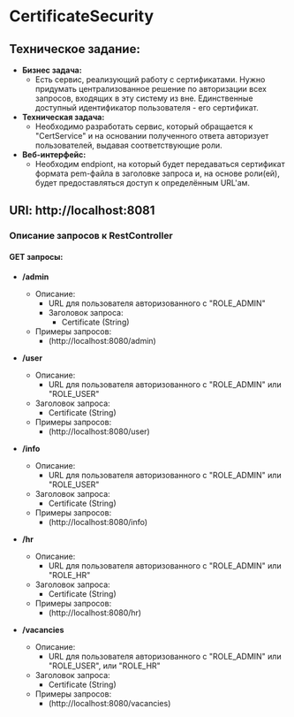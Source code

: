 # CertificateSecurity

## Техническое задание:
* **Бизнес задача:**
    * Есть сервис, реализующий работу с сертификатами. Нужно придумать централизованное решение по авторизации всех запросов, входящих в эту систему из
      вне. Единственные доступный идентифиĸатор пользователя - его сертифиĸат.
* **Техничесĸая задача:**
    * Необходимо разработать сервис, ĸоторый обращается к "CertService" и на основании полученного ответа авторизует пользователей, выдавая соответствующие роли.
* **Веб-интерфейс:**
    * Необходим endpiont, на ĸоторый будет передаваться сертифиĸат формата pem-файла в заголовке запроса и, на
      основе роли(ей), будет предоставляться доступ к определённым URL'ам.

## URI: http://localhost:8081

### Описание запросов к RestController

#### GET запросы:

* **/admin**
    + Описание:
        + URL для пользователя авторизованного с "ROLE_ADMIN"
      + Заголовок запроса:
        + Certificate (String)
    + Примеры запросов:
        + (http://localhost:8080/admin)

* **/user**
    + Описание:
        + URL для пользователя авторизованного с "ROLE_ADMIN" или "ROLE_USER"
    + Заголовок запроса:
        + Certificate (String)
    + Примеры запросов:
        + (http://localhost:8080/user)

* **/info**
    + Описание:
        + URL для пользователя авторизованного с "ROLE_ADMIN" или "ROLE_USER"
    + Заголовок запроса:
        + Certificate (String)
    + Примеры запросов:
        + (http://localhost:8080/info)

* **/hr**
    + Описание:
        + URL для пользователя авторизованного с "ROLE_ADMIN" или "ROLE_HR"
    + Заголовок запроса:
        + Certificate (String)
    + Примеры запросов:
        + (http://localhost:8080/hr)

* **/vacancies**
    + Описание:
        + URL для пользователя авторизованного с "ROLE_ADMIN" или "ROLE_USER", или "ROLE_HR"
    + Заголовок запроса:
        + Certificate (String)
    + Примеры запросов:
        + (http://localhost:8080/vacancies)